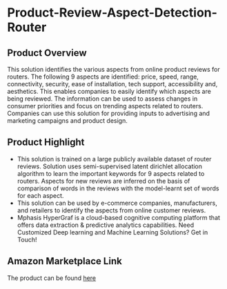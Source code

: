 # Product-Review-Aspect-Detection-Router

## Product Overview

This solution identifies the various aspects from online product reviews for routers. The following 9 aspects are identified: price, speed, range, connectivity, security, ease of installation, tech support, accessibility and, aesthetics. This enables companies to easily identify which aspects are being reviewed. The information can be used to assess changes in consumer priorities and focus on trending aspects related to routers. Companies can use this solution for providing inputs to advertising and marketing campaigns and product design.

## Product Highlight
* This solution is trained on a large publicly available dataset of router reviews. Solution uses semi-supervised latent dirichlet allocation algorithm to learn the important keywords for 9 aspects related to routers. Aspects for new reviews are inferred on the basis of comparison of words in the reviews with the model-learnt set of words for each aspect.
* This solution can be used by e-commerce companies, manufacturers, and retailers to identify the aspects from online customer reviews.
* Mphasis HyperGraf is a cloud-based cognitive computing platform that offers data extraction & predictive analytics capabilities. Need Customized Deep learning and Machine Learning Solutions? Get in Touch!

## Amazon Marketplace Link
The product can be found [here](https://aws.amazon.com/marketplace/)



